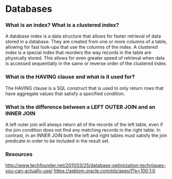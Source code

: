 # Databases

### What is an index? What is a clustered index?

A database index is a data structure that allows for faster retrieval of data stored in a database. They are created from one or more columns of a table, allowing for fast look-ups that use the columns of the index. A clustered index is a special index that reorders the way records in the table are physically stored. This allows for even greater speed of retrieval when data is accessed sequentially in the same or reverse order of the clustered index.

### What is the HAVING clause and what is it used for?

The HAVING clause is a SQL construct that is used to only return rows that have aggregate values that satisfy a specified condition.

### What is the difference between a LEFT OUTER JOIN and an INNER JOIN

A left outer join will always return all of the records of the left table, even if the join condition does not find any matching records in the right table. In contrast, in an INNER JOIN both the left and right tables must satisfy the join predicate in order to be included in the result set.

### Resources
http://www.techfounder.net/2011/03/25/database-optimization-techniques-you-can-actually-use/
https://asktom.oracle.com/pls/apex/f?p=100:1:0
